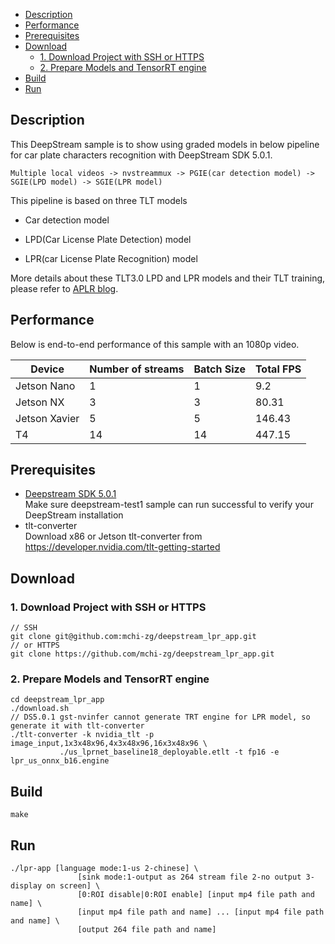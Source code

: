 - [Description](#description)
- [Performance](#performance)
- [Prerequisites](#prerequisites)
- [Download](#download)
  * [1. Download Project with SSH or HTTPS](#1-download-project-with-ssh-or-https)
  * [2. Prepare Models and TensorRT engine](#2-prepare-models-and-tensorrt-engine)
- [Build](#build)
- [Run](#run)

## Description

This DeepStream sample is to show using graded models in below pipeline for car plate characters recognition with DeepStream SDK 5.0.1. 

```
Multiple local videos -> nvstreammux -> PGIE(car detection model) -> SGIE(LPD model) -> SGIE(LPR model)
```

This pipeline is based on three TLT models

* Car detection model

* LPD(Car License Plate Detection) model

* LPR(car License Plate Recognition) model

More details about these TLT3.0 LPD and LPR models and their TLT training, please refer to [APLR blog](https://docs.google.com/document/d/1tMH0ku284AqqcVdioS1XazyT0-uGNNpg4-r64JaIBZA/edit#).

## Performance

Below is end-to-end performance of this sample with an 1080p video.

| Device        | Number of streams | Batch Size | Total FPS |
| ------------- | ----------------- | ---------- | --------- |
| Jetson Nano   | 1                 | 1          | 9.2       |
| Jetson NX     | 3                 | 3          | 80.31     |
| Jetson Xavier | 5                 | 5          | 146.43    |
| T4            | 14                | 14         | 447.15    |

## Prerequisites

* [Deepstream SDK 5.0.1](https://developer.nvidia.com/deepstream-sdk)  
   Make sure deepstream-test1 sample can run successful to verify your DeepStream installation
* tlt-converter  
   Download x86 or Jetson tlt-converter from https://developer.nvidia.com/tlt-getting-started

## Download
### 1. Download Project with SSH or HTTPS

```
// SSH
git clone git@github.com:mchi-zg/deepstream_lpr_app.git
// or HTTPS
git clone https://github.com/mchi-zg/deepstream_lpr_app.git
```

### 2. Prepare Models and TensorRT engine

```
cd deepstream_lpr_app
./download.sh
// DS5.0.1 gst-nvinfer cannot generate TRT engine for LPR model, so generate it with tlt-converter
./tlt-converter -k nvidia_tlt -p image_input,1x3x48x96,4x3x48x96,16x3x48x96 \
           ./us_lprnet_baseline18_deployable.etlt -t fp16 -e lpr_us_onnx_b16.engine
```

## Build

```
make
```

## Run

```
./lpr-app [language mode:1-us 2-chinese] \ 
               [sink mode:1-output as 264 stream file 2-no output 3-display on screen] \ 
               [0:ROI disable|0:ROI enable] [input mp4 file path and name] \ 
               [input mp4 file path and name] ... [input mp4 file path and name] \
               [output 264 file path and name]
```
